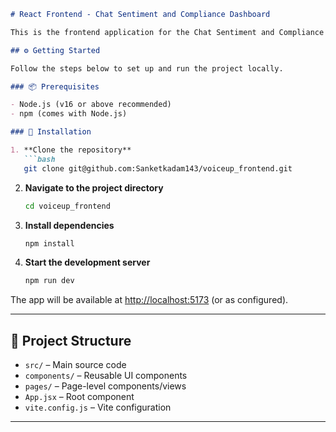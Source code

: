 
````markdown
# React Frontend - Chat Sentiment and Compliance Dashboard

This is the frontend application for the Chat Sentiment and Compliance Analysis system. It provides a user-friendly interface for visualizing sentiment scores, compliance checks, and conversation analytics.

## ⚙️ Getting Started

Follow the steps below to set up and run the project locally.

### 📦 Prerequisites

- Node.js (v16 or above recommended)
- npm (comes with Node.js)

### 🚀 Installation

1. **Clone the repository**  
   ```bash
   git clone git@github.com:Sanketkadam143/voiceup_frontend.git
````

2. **Navigate to the project directory**

   ```bash
   cd voiceup_frontend
   ```

3. **Install dependencies**

   ```bash
   npm install
   ```

4. **Start the development server**

   ```bash
   npm run dev
   ```

The app will be available at [http://localhost:5173](http://localhost:5173) (or as configured).

---

## 📁 Project Structure

* `src/` – Main source code
* `components/` – Reusable UI components
* `pages/` – Page-level components/views
* `App.jsx` – Root component
* `vite.config.js` – Vite configuration

---
